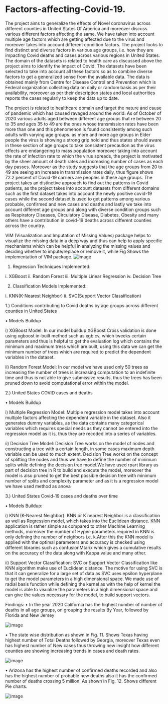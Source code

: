 # Factors-affecting-Covid-19.

The project aims to generalize the effects of Novel coronavirus across different counties in United States Of America and moreover discuss various different factors affecting the same. We have taken into account multiple age factors which are getting affected due to the virus and moreover takes into account different condition factors.
The project looks to find distinct and diverse factors in various age groups, i.e. how they are impacting Covid deaths and cases across various regions in United States. The domain of the datasets is related to health care as discussed above the project aims to identify the impact of Covid. The datasets have been selected to take into account all these factors so as to combine diverse factors to get a generalized sense from the available data. The data is obtained mainly from Centre for Disease Control and Prevention which is Federal organization collecting data on daily or random basis as per their availability, moreover as per their description states and local authorities reports the cases regularly to keep the data up to date.


The project is related to healthcare domain and target the nature and cause of pandemic which has caused ravaged around the world. As of October of 2020 various adults aged between different age groups that re between 20 to 35 and ages 35 to 49 are the ones whose transmission rates have been more than one and this phenomenon is found consistently among such adults with varying age groups. as more and more age groups in Elder people the virus is showing a strong grip hold and thus states should aware in these section of age groups to take consistent precaution as the virus effects are endangering to mass population moreover taking into account the rate of infection rate to which the virus spreads, the project is motivated by the sheer amount of death rates and increasing number of cases as each day passes. Moreover as the study suggests that the age groups from 20 to 49 are seeing an increase in transmission rates daily, thus figure shows 72.2 percent of Covid-19 carriers are peoples in these age groups.
The project takes an distinctive approach to find out the patterns in Covid patients, as the project takes into account datasets from different domains such as the first dataset takes into account the newly positive covid-19 cases while the second dataset is used to get patterns among various probable, confirmed and new cases and deaths and lastly we take into account different age groups and along with diverse condition groups such as Respiratory Diseases, Circulatory Disease, Diabetes, Obesity and many others have a contribution in covid-19 deaths across different counties across the country.

VIM (Visualization and Imputation of Missing Values) package helps to visualize the missing data in a deep way and thus can help to apply specific mechanisms which can be helpful in analyzing the missing values and deciding whether to impute/replace or remove it, while Fig Shows the implementation of VIM package.
![image](https://user-images.githubusercontent.com/78203289/120350915-4f6a2880-c2f7-11eb-9c7a-cfcab6a63ac6.png)

1)	Regression Techniques Implemented:


i.	XGBoost
ii.	Random Forest
iii.	Multiple Linear Regression
iv.	Decision Tree

2)	Classification Models Implemented:

i.	KNN(K-Nearest Neighbor)
ii.	SVC(Support Vector Classification)


1.) Conditions contributing to Covid deaths by age groups across different counties in United States


•	Models Buildup


i)	XGBoost Model:
In our model buildup XGBoost Cross validation is done using xgboost in-built method such as xgb.cv, which tweeks certain parameters and thus is helpful to get the evaluation log which contains the minimum and maximum tress which are built, using this data we can get the minimum number of trees which are required to predict the dependent variables in the dataset.

ii)	Random Forest Model:
In our model we have used only 50 trees as increasing the number of trees is increasing computation to an indefinite time and thus is not able to give submissive results, thus the trees has been pruned down to avoid computational error within the model.

2.) United States COVID cases and deaths


•	Models Buildup


i) Multiple Regression Model:
Multiple regression model takes into account multiple factors affecting the dependent variable in the dataset. Also it generates dummy variables, as the data contains many categorical variables which requires special needs as they cannot be entered into the regression model as it is, thus they are recoded into a series of variables.

ii) Decision Tree Model:
Decision Tree works on the model of nodes and constructing a tree with a certain length, in some cases maximum depth variable can be used to much extent. Decision Tree works on the concept of splitting the nodes and thus we have to define the number of minimum splits while defining the decision tree model.We have used rpart library as part of decision tree in R to build and execute the model, moreover the model is also pruned to get the best possible decision tree with minimum number of splits and complexity parameter and as it is a regression model we have used method as anova

3.) United States Covid-19 cases and deaths over time


•	Models Buildup:


i) KNN (K-Nearest Neighbor):
KNN or K nearest Neighbor is a classification as well as Regression model, which takes into the Euclidean distance. KNN application is rather simple as compared to other Machine Learning methods, moreover the number of Hyper-parameters required in KNN is only defining the number of neighbors i.e. k.After this the KNN model is applied with the optimal parameters and accuracy is checked using different libraries such as confusionMtarix which gives a cumulative results on the accuracy of the data along with Kappa value and many other.

ii)  Support Vector Classification:
SVC or Support Vector Classification like KNN algorithm make use of Euclidean distance. The motive for using SVC is that it can generalize for a large set of data as SVC uses epsilon hyperplane to get the model parameters in a high dimensional space. We made use of radial basis function while defining the kernel as with the help of kernel the model is able to visualize the parameters in a high dimensional space and can give the values necessary for the model, to build support vectors.

Findings:
•	In the year 2020 California has the highest number of number of deaths in all age groups, on grouping the results By Year, followed by Florida and New Jersey


![image](https://user-images.githubusercontent.com/78203289/120352390-a290ab00-c2f8-11eb-95dc-32d522ef4db1.png)

•	The state wise distribution as shown in Fig. 11. Shows Texas having highest number of Total Deaths followed by Georgia, moreover Texas even has highest number of New cases thus throwing new insight how different counties are showing increasing trends in cases and death rates.


![image](https://user-images.githubusercontent.com/78203289/120352458-b0463080-c2f8-11eb-9843-99a97d221add.png)

•	Arizona has the highest number of confirmed deaths recorded and also has the highest number of probable new deaths also it has the confirmed number of deaths crossing 5 million. As shown in Fig. 12. Shows different Pie charts.


![image](https://user-images.githubusercontent.com/78203289/120352512-bdfbb600-c2f8-11eb-9c9f-8c5c4b4fdfcd.png)





